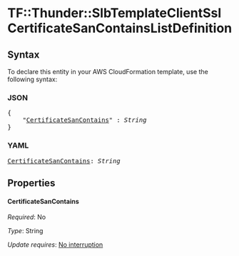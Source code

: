 # TF::Thunder::SlbTemplateClientSsl CertificateSanContainsListDefinition

## Syntax

To declare this entity in your AWS CloudFormation template, use the following syntax:

### JSON

<pre>
{
    "<a href="#certificatesancontains" title="CertificateSanContains">CertificateSanContains</a>" : <i>String</i>
}
</pre>

### YAML

<pre>
<a href="#certificatesancontains" title="CertificateSanContains">CertificateSanContains</a>: <i>String</i>
</pre>

## Properties

#### CertificateSanContains

_Required_: No

_Type_: String

_Update requires_: [No interruption](https://docs.aws.amazon.com/AWSCloudFormation/latest/UserGuide/using-cfn-updating-stacks-update-behaviors.html#update-no-interrupt)

